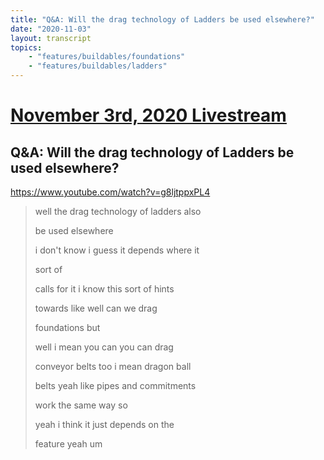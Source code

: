 ```yaml
---
title: "Q&A: Will the drag technology of Ladders be used elsewhere?"
date: "2020-11-03"
layout: transcript
topics:
    - "features/buildables/foundations"
    - "features/buildables/ladders"
---
```

# [November 3rd, 2020 Livestream](../2020-11-03.md)
## Q&A: Will the drag technology of Ladders be used elsewhere?
https://www.youtube.com/watch?v=g8ljtppxPL4
> well the drag technology of ladders also
> 
> be used elsewhere
> 
> i don't know i guess it depends where it
> 
> sort of
> 
> calls for it i know this sort of hints
> 
> towards like well can we drag
> 
> foundations but
> 
> well i mean you can you can drag
> 
> conveyor belts too i mean dragon ball
> 
> belts yeah like pipes and commitments
> 
> work the same way so
> 
> yeah i think it just depends on the
> 
> feature yeah um
> 
